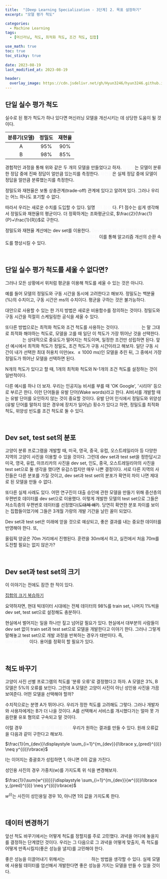 ```yaml
---
title:  "[Deep Learning Specialization - 3단계] 2. 목표 설정하기"
excerpt: "모델 평가 척도"

categories:
  - Machine Learning
tags:
  - [머신러닝, 척도, 최적화 척도, 조건 척도, 집합]

use_math: true
toc: true
toc_sticky: true
 
date: 2023-08-19
last_modified_at: 2023-08-19

header:
  overlay_image: https://cdn.jsdelivr.net/gh/Hyun3246/hyun3246.github.io@master/image/overlay image/andrew ng 3.png
---
```

## 단일 실수 평가 척도
실수로 된 평가 척도가 하나 있다면 머신러닝 모델을 개선시키는 데 상당한 도움이 될 것이다.

|분류기(모델)|정밀도|재현율|
|:-:|:-:|:-:|
|A|95%|90%|
|B|98%|85%|

경험적인 과정을 통해 위와 같은 두 개의 모델을 만들었다고 하자. <font color='#F5F5F7'>정밀도</font>는 모델이 분류한 정답 중에 진짜 정답이 얼만큼 있는지를 측정한다. <font color='#F5F5F7'>재현율</font>은 실제 정답 중에 모델이 정답을 얼만큼 분류했는지를 측정한다.

정밀도와 재현율은 보통 상충관계(trade-off) 관계에 있다고 알려져 있다. 그러나 우리는 어느 하나도 포기할 수 없다.

따라서 우리는 새로운 수치를 도입할 수 있다. 일명 <font color='#F5F5F7'>'F1 점수'</font>다. F1 점수는 쉽게 생각해서 정밀도와 재현율의 평균이다. 더 정확하게는 조화평균으로, $\frac{2}{\frac{1}{P}+\frac{1}{R}}$로 구한다. 

정밀도와 재현율 계산에는 dev set를 이용한다. <font color='#F5F5F7'>Dev set와 하나의 정략적(실수) 평가 척도를 사용하게 되면 더 빠른 모델선택이 가능하다.</font> 이를 통해 알고리즘 개선의 순환 속도를 향상시킬 수 있다.

<br/>

## 단일 실수 평가 척도를 세울 수 없다면?
그러나 모든 상황에서 위처럼 평균을 이용해 척도를 세울 수 있는 것은 아니다.

예를 들어 모델의 정밀도와 구동 시간을 동시에 고려한다고 해보자. 정밀도는 백분율(%)의 수치이고, 구동 시간은 ms의 수치이다. 평균을 구하는 것은 불가능하다.

대안으로 사용할 수 있는 한 가지 방법은 새로운 비용함수를 정의하는 것이다. 정밀도와 구동 시간을 적절히 스케일링한 공식을 세울 수 있다.

또다른 방법으로는 최적화 척도와 조건 척도를 사용하는 것이다. <font color='#F5F5F7'>최적화 척도</font>는 말 그대로 최적화 해야하는 척도로, 모델을 고를 때 일단 이 척도가 가장 뛰어난 것을 선택한다. <font color='#F5F5F7'>조건 척도</font>는 상대적으로 중요도가 떨어지는 척도이며, 일정한 조건만 성립하면 된다. 앞선 예시에서 최적화 척도가 정밀도, 조건 척도가 구동 시간이라고 해보자. 일단 구동 시간이 내가 선택한 최대 허용치 미만(ex. $\leq 1000$ ms)인 모델을 추린 뒤, 그 중에서 가장 정밀도가 뛰어난 모델을 선택하면 된다.

N개의 척도가 있다고 할 때, 1개의 최적화 척도와 N-1개의 조건 척도를 설정하는 것이 일반적이다.

다른 예시를 하나 더 보자. 우리는 인공지능 비서를 부를 때 'OK Google', '시리야' 등으로 부르곤 한다. 이런 단어들을 유발 단어(Wake words)라고 한다. AI비서를 개발할 때는 유발 단어를 오인하지 않는 것이 중요할 것이다. 유발 단어 인식에서 정밀도와 위양성(유발 단어를 말하지 않은 경우에 장치가 일어남) 횟수가 있다고 하면, 정밀도를 최적화 척도, 위양성 빈도를 조건 척도로 둘 수 있다.

<br/>

## Dev set, test set의 분포
고양이 분류 프로그램을 개발할 때, 미국, 영국, 중국, 유럽, 오스트레일리아 등 다양한 지역의 고양이 사진을 이용할 수 있을 것이다. 그런데 dev set과 test set을 정한답시고 미국, 영국, 유럽, 아프리카의 사진을 dev set, 인도, 중국, 오스트레일리아의 사진을 test set으로 둘 생각을 했다면 유감스럽지만 매우 나쁜 결정이다. 서로 다른 지역의 사진들은 다른 분포를 가질 것이고, dev set과 test set의 분포가 확연히 차이 나면 제대로 된 모델을 만들 수 없다.

또다른 실제 사례도 있다. 어떤 연구진이 대출 승인에 관한 모델을 만들기 위해 중산층의 우편번호 데이터를 dev set으로 이용했다. 이렇게 개발한 모델의 test set으로 그들은 저소득층의 우편번호 데이터를 선정했다(~~도대체 왜?~~). 당연히 확연한 분포 차이를 보이는 집합들이었기에 그들은 3개월 가량의 개발 기간을 날린 꼴이 되었다.

Dev set과 test set은 미래에 얻을 것으로 예상되고, 좋은 결과를 내는 중요한 데이터를 반영해야 한다. 또, <font color='#F5F5F7'>둘의 분포가 동일해야 한다</font>.

올림픽 양궁은 70m 거리에서 진행된다. 훈련을 30m에서 하고, 실전에서 처음 70m를 도전할 필요는 없지 않은가?

<br/>

## Dev set과 test set의 크기
이 이야기는 전에도 잠깐 한 적이 있다.

[집합의 크기 복습하기](https://hyun3246.github.io/machine%20learning/Deep-Learning-Specialization-2%EB%8B%A8%EA%B3%84-1.-%EB%A8%B8%EC%8B%A0%EB%9F%AC%EB%8B%9D-%EC%96%B4%ED%94%8C%EB%A6%AC%EC%BC%80%EC%9D%B4%EC%85%98-%EC%84%A4%EC%A0%95%ED%95%98%EA%B8%B0/)

요약하자면, 현대 빅데이터 시대에는 전체 데이터의 98%를 train set, 나머지 1%씩을 dev set, test set으로 설정해도 충분하다.

현실에서 벌어지는 일을 하나만 짚고 넘어갈 필요가 있다. 현실에서 대부분의 사람들이 dev set 없이 train set과 test set으로 모델을 개발한다고 이야기 한다. 그러나 그렇게 말해놓고 test set으로 개발 과정을 반복하는 경우가 태반이다. 즉, <font color='#F5F5F7'>test set이 사실상 dev set인 것</font>이다. 용어를 정확히 할 필요가 있다.

<br/>

## 척도 바꾸기
고양이 사진 선별 프로그램의 척도를 '분류 오류'로 결정했다고 하자. A 모델은 3%, B 모델은 5%의 오류를 보인다. 그런데 A 모델은 고양이 사진이 아닌 성인용 사진을 가끔 보여준다. 어떤 모델을 선택해야 할까?

수치적으로는 분명 A가 뛰어나다. 우리가 정한 척도를 고려해도 그렇다. 그러나 개발자와 사용자에게는 B가 더 나을 것이다. A를 선택해서 서비스를 개시했다가는 얼마 못 가 음란물 유포 혐의로 구속되고 말 것이다.

이럴 경우 <font color='#F5F5F7'>평가 척도를 살짝 비틀어서</font> 우리가 원하는 결과를 만들 수 있다. 원래 오류값을 다음과 같이 구한다고 해보자.

$\frac{1}{m_{dev}}\displaystyle \sum_{i=1}^{m_{dev}}{I\lbrace y_{pred}^{(i)} \neq y^{(i)}\rbrace}$

I는 이어지는 중괄호가 성립하면 1, 아니면 0의 값을 가진다.

성인용 사진의 경우 가중치(w)를 가지도록 위 식을 변경해보자.

$\frac{1}{\sum{w^{(i)}}}\displaystyle \sum_{i=1}^{m_{dev}}{w^{(i)}I\lbrace y_{pred}^{(i)} \neq y^{(i)}\rbrace}$

$w^{(i)}$는 사진이 성인용일 경우 10, 아니면 1의 값을 가지도록 한다.

<br/>

## 데이터 변경하기
앞선 척도 바꾸기에서는 어떻게 척도를 정할지를 주로 고민했다. 과녁을 어디에 놓을지를 결정하는 단계였던 것이다. 우리는 그 다음으로 그 과녁을 어떻게 맞출지, 즉 척도를 어떻게 만족시킬지(좋은 성능을 낼지)를 고민해야 한다.

좋은 성능을 이끌어내기 위해서는 <font color='#F5F5F7'>데이터를 변경</font>하는 방법을 생각할 수 있다. 실제 모델에 사용될 데이터를 엄선해서 개발한다면 좋은 성능을 가지는 모델을 만들 수 있을 것이다.
